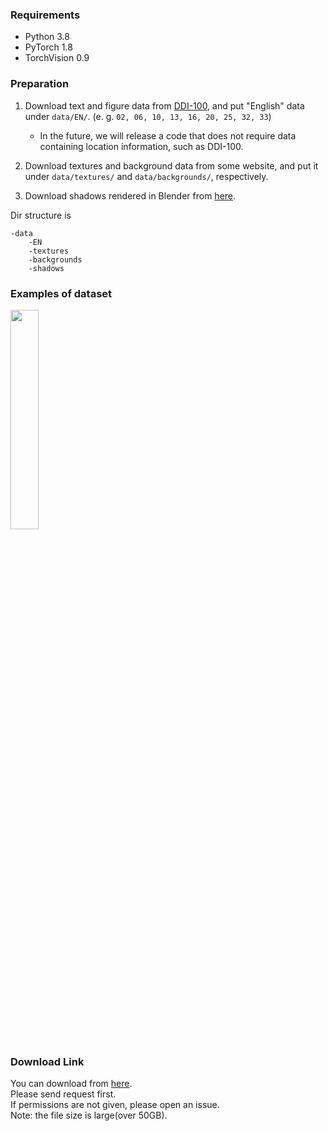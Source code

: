 ### Requirements
* Python 3.8
* PyTorch 1.8
* TorchVision 0.9

### Preparation
1. Download text and figure data from [DDI-100](https://github.com/machine-intelligence-laboratory/DDI-100/tree/master/dataset), and put "English" data under ```data/EN/```. (e. g. ```02, 06, 10, 13, 16, 20, 25, 32, 33```)
    * In the future, we will release a code that does not require data containing location information, such as DDI-100.

2. Download textures and background data from some website, and put it under ```data/textures/``` and ```data/backgrounds/```, respectively.

3. Download shadows rendered in Blender from [here](https://drive.google.com/file/d/1X1R1RKDFa803EVgc1i1J7vulsRAulZ8O/view?usp=sharing).

Dir structure is
```
-data
    -EN
    -textures
    -backgrounds
    -shadows
```

### Examples of dataset
<img src="../../pics/dataset.png" width="30%">

### Download Link
You can download from [here](https://drive.google.com/file/d/1w0U2hteEX4Q5cM8V7aO6ELsWERLMc1kQ/view?usp=sharing).  
Please send request first.  
If permissions are not given, please open an issue.  
Note: the file size is large(over 50GB).
